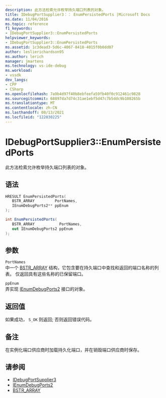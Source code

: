 ```yaml
---
description: 此方法检索允许枚举持久端口列表的对象。
title: IDebugPortSupplier3：： EnumPersistedPorts |Microsoft Docs
ms.date: 11/04/2016
ms.topic: reference
f1_keywords:
- IDebugPortSupplier3::EnumPersistedPorts
helpviewer_keywords:
- IDebugPortSupplier3::EnumPersistedPorts
ms.assetid: 1c3dead3-5d6c-4067-8418-4015f0b0dd07
author: leslierichardson95
ms.author: lerich
manager: jmartens
ms.technology: vs-ide-debug
ms.workload:
- vssdk
dev_langs:
- CPP
- CSharp
ms.openlocfilehash: 7a9b4d97f40b8ebfeefa59fb40f0c912461c9828
ms.sourcegitcommit: 68897da7d74c31ae1ebf5d47c7b5ddc9b108265b
ms.translationtype: MT
ms.contentlocale: zh-CN
ms.lasthandoff: 08/13/2021
ms.locfileid: "122030225"
---
```

# <a name="idebugportsupplier3enumpersistedports"></a>IDebugPortSupplier3::EnumPersistedPorts
此方法检索允许枚举持久端口列表的对象。

## <a name="syntax"></a>语法

```cpp
HRESULT EnumPersistedPorts(
   BSTR_ARRAY         PortNames,
   IEnumDebugPorts2** ppEnum
);
```

```csharp
int EnumPersistedPorts(
   BSTR_ARRAY           PortNames,
   out IEnumDebugPorts2 ppEnum
);
```

## <a name="parameters"></a>参数
`PortNames`\
中一个 [BSTR_ARRAY](../../../extensibility/debugger/reference/bstr-array.md) 结构，它包含要在持久端口中查找和返回的端口名称的列表。 仅返回具有这些名称的已保留端口。

`ppEnum`\
弄实现 [IEnumDebugPorts2](../../../extensibility/debugger/reference/ienumdebugports2.md) 接口的对象。

## <a name="return-value"></a>返回值
 如果成功， `S_OK` 则返回; 否则返回错误代码。

## <a name="remarks"></a>备注
 在实例化端口供应商时加载持久化端口，并在销毁端口供应商时保存。

## <a name="see-also"></a>请参阅
- [IDebugPortSupplier3](../../../extensibility/debugger/reference/idebugportsupplier3.md)
- [IEnumDebugPorts2](../../../extensibility/debugger/reference/ienumdebugports2.md)
- [BSTR_ARRAY](../../../extensibility/debugger/reference/bstr-array.md)
